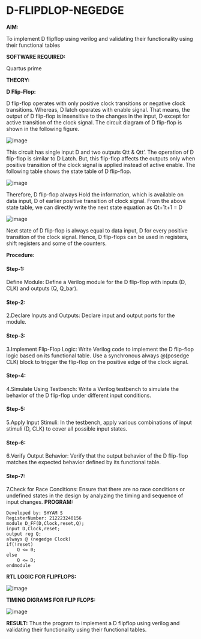 # D-FLIPDLOP-NEGEDGE

**AIM:**

To implement  D flipflop using verilog and validating their functionality using their functional tables

**SOFTWARE REQUIRED:**

Quartus prime

**THEORY:**

**D Flip-Flop:**

D flip-flop operates with only positive clock transitions or negative clock transitions. Whereas, D latch operates with enable signal. That means, the output of D flip-flop is insensitive to the changes in the input, D except for active transition of the clock signal. The circuit diagram of D flip-flop is shown in the following figure.

![image](https://github.com/naavaneetha/D-FLIPDLOP-NEGEDGE/assets/154305477/48c81fe8-bc3f-40e7-95e2-519fc155ad51)

This circuit has single input D and two outputs Qtt & Qtt’. The operation of D flip-flop is similar to D Latch. But, this flip-flop affects the outputs only when positive transition of the clock signal is applied instead of active enable. The following table shows the state table of D flip-flop.

![image](https://github.com/naavaneetha/D-FLIPDLOP-NEGEDGE/assets/154305477/e5f3fda7-68ec-4a3a-a0a4-cf6f9cc4ab55)

Therefore, D flip-flop always Hold the information, which is available on data input, D of earlier positive transition of clock signal. From the above state table, we can directly write the next state equation as Qt+1t+1 = D

![image](https://github.com/naavaneetha/D-FLIPDLOP-NEGEDGE/assets/154305477/8592c0d8-2917-4142-91b9-d6c30dd891d2)

Next state of D flip-flop is always equal to data input, D for every positive transition of the clock signal. Hence, D flip-flops can be used in registers, shift registers and some of the counters.

**Procedure:**
#### Step-1: 
Define Module: Define a Verilog module for the D flip-flop with inputs (D, CLK) and outputs (Q, Q_bar).
#### Step-2:
2.Declare Inputs and Outputs: Declare input and output ports for the module.
#### Step-3:
3.Implement Flip-Flop Logic: Write Verilog code to implement the D flip-flop logic based on its functional table. Use a synchronous always @(posedge CLK) block to trigger the flip-flop on the positive edge of the clock signal.
#### Step-4:
4.Simulate Using Testbench: Write a Verilog testbench to simulate the behavior of the D flip-flop under different input conditions.
#### Step-5:
5.Apply Input Stimuli: In the testbench, apply various combinations of input stimuli (D, CLK) to cover all possible input states.
#### Step-6:
6.Verify Output Behavior: Verify that the output behavior of the D flip-flop matches the expected behavior defined by its functional table.
#### Step-7:
7.Check for Race Conditions: Ensure that there are no race conditions or undefined states in the design by analyzing the timing and sequence of input changes.
**PROGRAM:**
```
Developed by: SHYAM S
RegisterNumber: 212223240156
module D_FF(D,Clock,reset,Q);
input D,Clock,reset;
output reg Q;
always @ (negedge Clock)
if(!reset)
	Q <= 0;
else
	Q <= D;	
endmodule
```
**RTL LOGIC FOR FLIPFLOPS:**

![image](https://github.com/SridharShyam/D-FLIPDLOP-NEGEDGE/assets/144871368/793f830e-fe03-4926-af98-1bd9c4156886)

**TIMING DIGRAMS FOR FLIP FLOPS:**

![image](https://github.com/SridharShyam/D-FLIPDLOP-NEGEDGE/assets/144871368/41b6d04e-82cf-475f-b5d9-e766bb1dfdc3)


**RESULT:**
 Thus the program to implement a D flipflop using verilog and validating their functionality using their functional tables.
